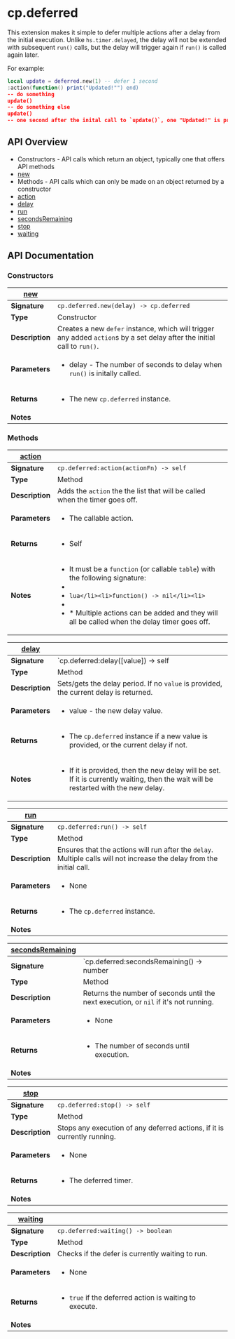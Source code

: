 # cp.deferred

This extension makes it simple to defer multiple actions after a delay from the initial execution.
 Unlike `hs.timer.delayed`, the delay will not be extended
with subsequent `run()` calls, but the delay will trigger again if `run()` is called again later.

For example:

```lua
local update = deferred.new(1) -- defer 1 second
:action(function() print("Updated!"") end)
-- do something
update()
-- do something else
update()
-- one second after the inital call to `update()`, one "Updated!" is printed.
```

## API Overview
* Constructors - API calls which return an object, typically one that offers API methods
 * [new](#new)
* Methods - API calls which can only be made on an object returned by a constructor
 * [action](#action)
 * [delay](#delay)
 * [run](#run)
 * [secondsRemaining](#secondsRemaining)
 * [stop](#stop)
 * [waiting](#waiting)

## API Documentation

### Constructors

| [new](#new)         |                                                                                     |
| --------------------------------------------|-------------------------------------------------------------------------------------|
| **Signature**                               | `cp.deferred.new(delay) -> cp.deferred`                                                                    |
| **Type**                                    | Constructor                                                                     |
| **Description**                             | Creates a new `defer` instance, which will trigger any added `action`s by a set delay after the initial call to `run()`.                                                                     |
| **Parameters**                              | <ul><li>delay - The number of seconds to delay when `run()` is initally called.</li></ul> |
| **Returns**                                 | <ul><li>The new `cp.deferred` instance.</li></ul>          |
| **Notes**                                   | <ul></ul>                |

### Methods

| [action](#action)         |                                                                                     |
| --------------------------------------------|-------------------------------------------------------------------------------------|
| **Signature**                               | `cp.deferred:action(actionFn) -> self`                                                                    |
| **Type**                                    | Method                                                                     |
| **Description**                             | Adds the `action` the the list that will be called when the timer goes off.                                                                     |
| **Parameters**                              | <ul><li>The callable action.</li></ul> |
| **Returns**                                 | <ul><li>Self</li></ul>          |
| **Notes**                                   | <ul><li>It must be a `function` (or callable `table`) with the following signature:</li><li></li><li>```lua</li><li>function() -> nil</li><li>```</li><li></li><li>* Multiple actions can be added and they will all be called when the delay timer goes off.</li></ul>                |

| [delay](#delay)         |                                                                                     |
| --------------------------------------------|-------------------------------------------------------------------------------------|
| **Signature**                               | `cp.deferred:delay([value]) -> self | number`                                                                    |
| **Type**                                    | Method                                                                     |
| **Description**                             | Sets/gets the delay period. If no `value` is provided, the current delay is returned.                                                                     |
| **Parameters**                              | <ul><li>value     - the new delay value.</li></ul> |
| **Returns**                                 | <ul><li>The `cp.deferred` instance if a new value is provided, or the current delay if not.</li></ul>          |
| **Notes**                                   | <ul><li>If it is provided, then the new delay will be set. If it is currently waiting, then the wait will be restarted with the new delay.</li></ul>                |

| [run](#run)         |                                                                                     |
| --------------------------------------------|-------------------------------------------------------------------------------------|
| **Signature**                               | `cp.deferred:run() -> self`                                                                    |
| **Type**                                    | Method                                                                     |
| **Description**                             | Ensures that the actions will run after the `delay`. Multiple calls will not increase the delay from the initial call.                                                                     |
| **Parameters**                              | <ul><li>None</li></ul> |
| **Returns**                                 | <ul><li>The `cp.deferred` instance.</li></ul>          |
| **Notes**                                   | <ul></ul>                |

| [secondsRemaining](#secondsRemaining)         |                                                                                     |
| --------------------------------------------|-------------------------------------------------------------------------------------|
| **Signature**                               | `cp.deferred:secondsRemaining() -> number | nil`                                                                    |
| **Type**                                    | Method                                                                     |
| **Description**                             | Returns the number of seconds until the next execution, or `nil` if it's not running.                                                                     |
| **Parameters**                              | <ul><li>None</li></ul> |
| **Returns**                                 | <ul><li>The number of seconds until execution.</li></ul>          |
| **Notes**                                   | <ul></ul>                |

| [stop](#stop)         |                                                                                     |
| --------------------------------------------|-------------------------------------------------------------------------------------|
| **Signature**                               | `cp.deferred:stop() -> self`                                                                    |
| **Type**                                    | Method                                                                     |
| **Description**                             | Stops any execution of any deferred actions, if it is currently running.                                                                     |
| **Parameters**                              | <ul><li>None</li></ul> |
| **Returns**                                 | <ul><li>The deferred timer.</li></ul>          |
| **Notes**                                   | <ul></ul>                |

| [waiting](#waiting)         |                                                                                     |
| --------------------------------------------|-------------------------------------------------------------------------------------|
| **Signature**                               | `cp.deferred:waiting() -> boolean`                                                                    |
| **Type**                                    | Method                                                                     |
| **Description**                             | Checks if the defer is currently waiting to run.                                                                     |
| **Parameters**                              | <ul><li>None</li></ul> |
| **Returns**                                 | <ul><li>`true` if the deferred action is waiting to execute.</li></ul>          |
| **Notes**                                   | <ul></ul>                |

